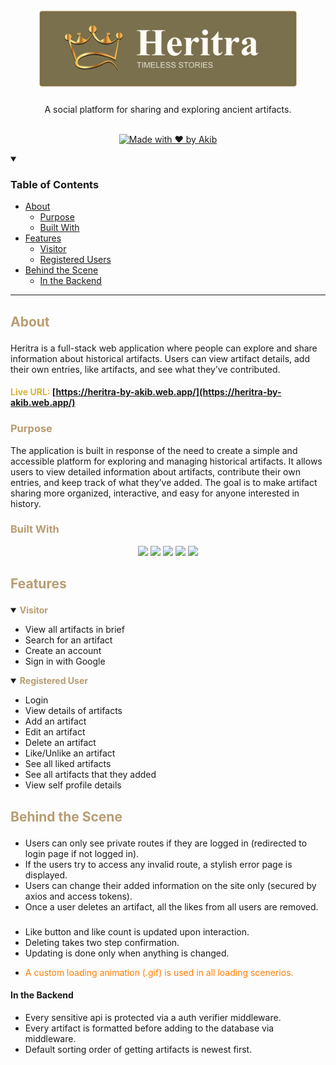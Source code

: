 <h1 align="center">
  <a href="https://heritra-by-akib.web.app/">
    <img src="logo.png" alt="Logo"  height="125">
  </a>
</h1>

<div align="center">
  A social platform for sharing and exploring ancient artifacts.
  <br />
  <br />
  
[![Made with ❤️ by Akib](https://img.shields.io/badge/Made%20with%20%E2%9D%A4%EF%B8%8F--%20by%20Akib-594c21)
](https://github.com/akibur-r)

</div>

<details open="open">
<summary><h3>Table of Contents</h3></summary>

- [About](#about)
  - [Purpose](#purpose)
  - [Built With](#built-with)
- [Features](#features)
  - [Visitor](#visitor)
  - [Registered Users](#registered-user)
- [Behind the Scene](#behind-the-scene)
  - [In the Backend](#in-the-backend)

</details>

---

## <p style="color: #b89c72">About</p>

Heritra is a full-stack web application where people can explore and share information about historical artifacts. Users can view artifact details, add their own entries, like artifacts, and see what they’ve contributed.

#### <span style="color: #d6b336; font-weight: bold">Live URL:</span> [https://heritra-by-akib.web.app/](https://heritra-by-akib.web.app/)

### <p style="color: #b89c72">Purpose</p>

The application is built in response of the need to create a simple and accessible platform for exploring and managing historical artifacts. It allows users to view detailed information about artifacts, contribute their own entries, and keep track of what they’ve added. The goal is to make artifact sharing more organized, interactive, and easy for anyone interested in history.

### <p style="color: #b89c72">Built With</p>

<p align="center">
<img src="https://img.shields.io/badge/MongoDB-47A248?style=for-the-badge&logo=mongodb&logoColor=white" />
<img src="https://img.shields.io/badge/CORS-1E40AF?style=for-the-badge&logo=react&logoColor=white" />
<img src="https://img.shields.io/badge/Firebase_Admin-FFCA28?style=for-the-badge&logo=firebase&logoColor=black" />
<img src="https://img.shields.io/badge/Dotenv-000000?style=for-the-badge&logo=dotenv&logoColor=white" />
<img src="https://img.shields.io/badge/Express-000000?style=for-the-badge&logo=express&logoColor=white" />
</p>

## <p style="color: #b89c72">Features</p>

<details open="open">
<summary>
<span id="visitor" style="color: #b89c72; font-weight: 700">Visitor</span>
</summary>

- View all artifacts in brief
- Search for an artifact
- Create an account
- Sign in with Google
</details>

<details open="open">
<summary>
<span id="registered-user" style="color: #b89c72; font-weight: 700">Registered User</span>
</summary>

- Login
- View details of artifacts
- Add an artifact
- Edit an artifact
- Delete an artifact
- Like/Unlike an artifact
- See all liked artifacts
- See all artifacts that they added
- View self profile details
</details>

## <p style="color: #b89c72">Behind the Scene</p>

- Users can only see private routes if they are logged in (redirected to login page if not logged in).
- If the users try to access any invalid route, a stylish error page is displayed.
- Users can change their added information on the site only (secured by axios and access tokens).
- Once a user deletes an artifact, all the likes from all users are removed.

###

- Like button and like count is updated upon interaction.
- Deleting takes two step confirmation.
- Updating is done only when anything is changed.
- <p style="color: #ff7c00">A custom loading animation (.gif) is used in all loading scenerios.</p>

#### In the Backend

- Every sensitive api is protected via a auth verifier middleware.
- Every artifact is formatted before adding to the database via middleware.
- Default sorting order of getting artifacts is newest first.
